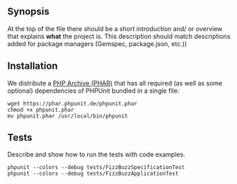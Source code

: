 ## Synopsis

At the top of the file there should be a short introduction and/ or overview that explains **what** the project is. This description should match descriptions added for package managers (Gemspec, package.json, etc.))

## Installation

We distribute a [PHP Archive (PHAR)](http://php.net/phar) that has all required (as well as some optional) dependencies of PHPUnit bundled in a single file:

    wget https://phar.phpunit.de/phpunit.phar
    chmod +x phpunit.phar
    mv phpunit.phar /usr/local/bin/phpunit

## Tests

Describe and show how to run the tests with code examples.

    phpunit --colors --debug tests/FizzBuzzSpecificationTest
    phpunit --colors --debug tests/FizzBuzzApplicationTest

